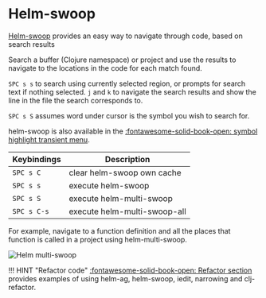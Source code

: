 # Helm-swoop

[Helm-swoop](https://develop.spacemacs.org/layers/+completion/helm/README.html#helm-swoop) provides an easy way to navigate through code, based on search results

Search a buffer (Clojure namespace) or project and use the results to navigate to the locations in the code for each match found.

`SPC s s` to search using currently selected region, or prompts for search text if nothing selected.  `j` and `k` to navigate the search results and show the line in the file the search corresponds to.

`SPC s S` assumes word under cursor is the symbol you wish to search for.

helm-swoop is also available in the [:fontawesome-solid-book-open: symbol highlight transient menu](/spacemacs/navigating-code/names-symbols/).


| Keybindings | Description                  |
|-------------|------------------------------|
| `SPC s C`   | clear helm-swoop own cache   |
| `SPC s s`   | execute helm-swoop           |
| `SPC s S`   | execute helm-multi-swoop     |
| `SPC s C-s` | execute helm-multi-swoop-all |

For example, navigate to a function definition and all the places that function is called in a project using helm-multi-swoop.

![Helm multi-swoop](https://raw.githubusercontent.com/ShingoFukuyama/spacemacs/images/master/helm-multi-swoop.gif)

!!! HINT "Refactor code"
    [:fontawesome-solid-book-open: Refactor section](/spacemacs/refactor/) provides examples of using helm-ag, helm-swoop, iedit, narrowing and clj-refactor.

